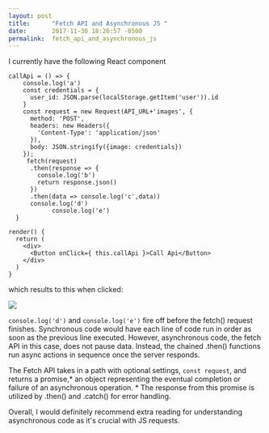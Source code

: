 ```yaml
---
layout: post
title:      "Fetch API and Asynchronous JS "
date:       2017-11-30 18:26:57 -0500
permalink:  fetch_api_and_asynchronous_js
---
```



I currently have the following React component
```
callApi = () => {
    console.log('a')
    const credentials = {
      user_id: JSON.parse(localStorage.getItem('user')).id
    }
    const request = new Request(API_URL+'images', {
      method: 'POST',
      headers: new Headers({
        'Content-Type': 'application/json'
      }),
      body: JSON.stringify({image: credentials})
    });
     fetch(request)
      .then(response => {
        console.log('b')
        return response.json()
      })
      .then(data => console.log('c',data))
      console.log('d')
			console.log('e')
  }
	
render() {
  return (
    <div>
      <Button onClick={ this.callApi }>Call Api</Button>
    </div>
  )
}
```
which results to this when clicked:

![](https://i.imgur.com/B5XJz6n.png)

`console.log('d')` and `console.log('e')` fire off before the fetch() request finishes. Synchronous code would have each line of code run in order as soon as the previous line executed. However, asynchronous code, the fetch API in this case, does not pause data. Instead, the chained .then() functions run async actions in sequence once the server responds. 

The Fetch API takes in a path with optional settings, `const request`, and returns a promise,* an object representing the eventual completion or failure of an asynchronous operation. * The response from this promise is utilized by .then() and .catch() for error handling.

Overall, I would definitely recommend extra reading for understanding asynchronous code as it's crucial with JS requests.




